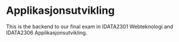 # Applikasjonsutvikling
This is the backend to our final exam in IDATA2301 Webteknologi and IDATA2306 Applikasjonsutvikling.
